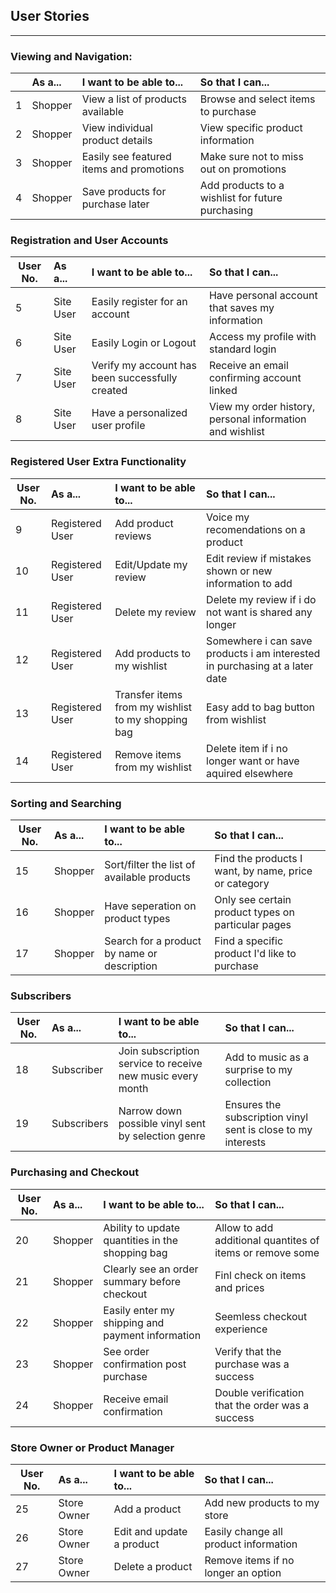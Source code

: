 ## User Stories
<hr>

### Viewing and Navigation:
|  | As a... | I want to be able to... | So that I can... |
|----|:--------|:------------------------|:-----------------|
1| Shopper| View a list of products available | Browse and select items to purchase |
2| Shopper | View individual product details | View specific product information |
3| Shopper | Easily see featured items and promotions | Make sure not to miss out on promotions |
4| Shopper | Save products for purchase later | Add products to a wishlist for future purchasing |

### Registration and User Accounts
| User No. | As a... | I want to be able to... | So that I can... |
|----|:--------|:------------------------|:-----------------|
5| Site User | Easily register for an account | Have personal account that saves my information |
6| Site User | Easily Login or Logout | Access my profile with standard login |
7| Site User | Verify my account has been successfully created | Receive an email confirming account linked |
8| Site User | Have a personalized user profile | View my order history, personal information and wishlist |

### Registered User Extra Functionality
| User No. | As a... | I want to be able to... | So that I can... |
|----|:--------|:------------------------|:-----------------|
9| Registered User | Add product reviews | Voice my recomendations on a product |
10| Registered User | Edit/Update my review | Edit review if mistakes shown or new information to add |
11| Registered User | Delete my review | Delete my review if i do not want is shared any longer |
12| Registered User | Add products to my wishlist | Somewhere i can save products i am interested in purchasing at a later date |
13| Registered User | Transfer items from my wishlist to my shopping bag | Easy add to bag button from wishlist |
14| Registered User | Remove items from my wishlist | Delete item if i no longer want or have aquired elsewhere |

### Sorting and Searching
| User No. | As a... | I want to be able to... | So that I can... |
|----|:--------|:------------------------|:-----------------|
15| Shopper | Sort/filter the list of available products | Find the products I want, by name, price or category |
16| Shopper | Have seperation on product types | Only see certain product types on particular pages |
17| Shopper | Search for a product by name or description | Find a specific product I'd like to purchase |

### Subscribers
| User No. | As a... | I want to be able to... | So that I can... |
|----|:--------|:------------------------|:-----------------|
18| Subscriber | Join subscription service to receive new music every month | Add to music as a surprise to my collection |
19| Subscribers | Narrow down possible vinyl sent by selection genre | Ensures the subscription vinyl sent is close to my interests |

### Purchasing and Checkout
| User No. | As a... | I want to be able to... | So that I can... |
|----|:--------|:------------------------|:-----------------|
20| Shopper | Ability to update quantities in the shopping bag | Allow to add additional quantites of items or remove some |
21| Shopper | Clearly see an order summary before checkout | Finl check on items and prices |
22| Shopper | Easily enter my shipping and payment information | Seemless checkout experience |
23| Shopper | See order confirmation post purchase | Verify that the purchase was a success |
24| Shopper | Receive email confirmation | Double verification that the order was a success |

### Store Owner or Product Manager
| User No. | As a... | I want to be able to... | So that I can... |
|----|:--------|:------------------------|:-----------------|
25| Store Owner | Add a product | Add new products to my store |
26| Store Owner | Edit and update a product | Easily change all product information |
27| Store Owner | Delete a product | Remove items if no longer an option |
